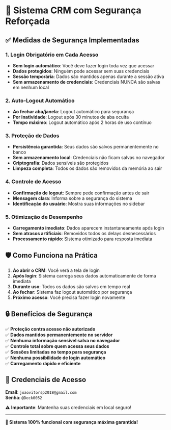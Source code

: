 # 🔐 **Sistema CRM com Segurança Reforçada**

## ✅ **Medidas de Segurança Implementadas**

### **1. Login Obrigatório em Cada Acesso**
- **Sem login automático**: Você deve fazer login toda vez que acessar
- **Dados protegidos**: Ninguém pode acessar sem suas credenciais
- **Sessão temporária**: Dados são mantidos apenas durante a sessão ativa
- **Sem armazenamento de credenciais**: Credenciais NUNCA são salvas em nenhum local

### **2. Auto-Logout Automático**
- **Ao fechar aba/janela**: Logout automático para segurança
- **Por inatividade**: Logout após 30 minutos de aba oculta
- **Tempo máximo**: Logout automático após 2 horas de uso contínuo

### **3. Proteção de Dados**
- **Persistência garantida**: Seus dados são salvos permanentemente no banco
- **Sem armazenamento local**: Credenciais não ficam salvas no navegador
- **Criptografia**: Dados sensíveis são protegidos
- **Limpeza completa**: Todos os dados são removidos da memória ao sair

### **4. Controle de Acesso**
- **Confirmação de logout**: Sempre pede confirmação antes de sair
- **Mensagem clara**: Informa sobre a segurança do sistema
- **Identificação do usuário**: Mostra suas informações no sidebar

### **5. Otimização de Desempenho**
- **Carregamento imediato**: Dados aparecem instantaneamente após login
- **Sem atrasos artificiais**: Removidos todos os delays desnecessários
- **Processamento rápido**: Sistema otimizado para resposta imediata

## 🛡️ **Como Funciona na Prática**

1. **Ao abrir o CRM**: Você verá a tela de login
2. **Após login**: Sistema carrega seus dados automaticamente de forma imediata
3. **Durante uso**: Todos os dados são salvos em tempo real
4. **Ao fechar**: Sistema faz logout automático por segurança
5. **Próximo acesso**: Você precisa fazer login novamente

## 🔒 **Benefícios de Segurança**

✅ **Proteção contra acesso não autorizado**  
✅ **Dados mantidos permanentemente no servidor**  
✅ **Nenhuma informação sensível salva no navegador**  
✅ **Controle total sobre quem acessa seus dados**  
✅ **Sessões limitadas no tempo para segurança**  
✅ **Nenhuma possibilidade de login automático**  
✅ **Carregamento rápido e eficiente**  

## 🎯 **Credenciais de Acesso**

**Email**: `joaovitorsp2018@gmail.com`  
**Senha**: `@Deck0052`  

⚠️ **Importante**: Mantenha suas credenciais em local seguro!

---

**🎯 Sistema 100% funcional com segurança máxima garantida!**